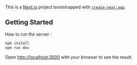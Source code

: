 This is a [Next.js](https://nextjs.org/) project bootstrapped with [`create-next-app`](https://github.com/vercel/next.js/tree/canary/packages/create-next-app).

## Getting Started

How to run the server : 

```bash
npm install
npm run dev
```

Open [http://localhost:3000](http://localhost:3000) with your browser to see the result.